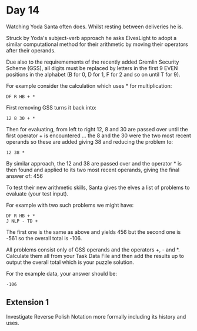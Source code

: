 # Day 14

Watching Yoda Santa often does. Whilst resting between deliveries he is.

Struck by Yoda's subject-verb approach he asks ElvesLight to adopt a similar computational method for their arithmetic by moving their operators after their operands.

Due also to the requiremements of the recently added Gremlin Security Scheme (GSS), all digits must be replaced by letters in the first 9 EVEN positions in the alphabet (B for 0, D for 1, F for 2 and so on until T for 9).

For example consider the calculation which uses \* for multiplication:

```
DF R HB + *
```

First removing GSS turns it back into:

```
12 8 30 + *
```

Then for evaluating, from left to right 12, 8 and 30 are passed over until the first operator + is encountered ... the 8 and the 30 were the two most recent operands so these are added giving 38 and reducing the problem to:

```
12 38 *
```

By similar approach, the 12 and 38 are passed over and the operator \* is then found and applied to its two most recent operands, giving the final answer of:
456

To test their new arithmetic skills, Santa gives the elves a list of problems to evaluate (your test input).

For example with two such problems we might have:

```
DF R HB + *
J NLP - TD +
```

The first one is the same as above and yields 456 but the second one is -561 so the overall total is -106.

All problems consist only of GSS operands and the operators +, - and \*. Calculate them all from your Task Data File and then add the results up to output the overall total which is your puzzle solution.

For the example data, your answer should be:

```
-106
```

## Extension 1

Investigate Reverse Polish Notation more formally including its history and uses.
